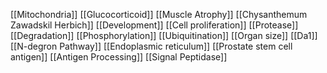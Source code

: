 [[Mitochondria]]
[[Glucocorticoid]]
[[Muscle Atrophy]]
[[Chysanthemum Zawadskil Herbich]]
[[Development]]
[[Cell proliferation]]
[[Protease]]
[[Degradation]]
[[Phosphorylation]]
[[Ubiquitination]]
[[Organ size]]
[[Da1]]
[[N-degron Pathway]]
[[Endoplasmic reticulum]]
[[Prostate stem cell antigen]]
[[Antigen Processing]]
[[Signal Peptidase]]
